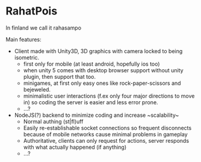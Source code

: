 RahatPois
=========

In finland we call it rahasampo



Main features: 
- Client made with Unity3D, 3D graphics with camera locked to being isometric.
    * first only for mobile (at least android, hopefully ios too)
    * when unity 5 comes with desktop browser support without unity plugin, then support that too.
    * minigames, at first only easy ones like rock-paper-scissors and bejeweled.
    * minimalistic user interactions (f.ex only four major directions to move in) so coding the server is easier and less error prone.
    * ...?
- NodeJS(?) backend to minimize coding and increase ~scalability~
  * Normal authing (st|fl)uff
  * Easily re-establishable socket connections so frequent disconnects because of mobile networks cause minimal problems in gameplay
  * Authoritative, clients can only request for actions, server responds with what actually happened (if anything)
  * ...?
